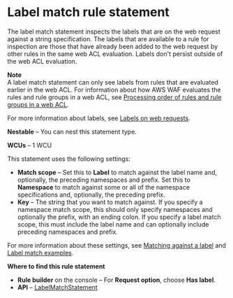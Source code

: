 # Label match rule statement<a name="waf-rule-statement-type-label-match"></a>

The label match statement inspects the labels that are on the web request against a string specification\. The labels that are available to a rule for inspection are those that have already been added to the web request by other rules in the same web ACL evaluation\. Labels don't persist outside of the web ACL evaluation\. 

**Note**  
A label match statement can only see labels from rules that are evaluated earlier in the web ACL\. For information about how AWS WAF evaluates the rules and rule groups in a web ACL, see [Processing order of rules and rule groups in a web ACL](web-acl-processing-order.md)\.

For more information about labels, see [Labels on web requests](waf-labels.md)\.

**Nestable** – You can nest this statement type\. 

**WCUs** – 1 WCU

This statement uses the following settings: 
+ **Match scope** – Set this to **Label** to match against the label name and, optionally, the preceding namespaces and prefix\. Set this to **Namespace** to match against some or all of the namespace specifications and, optionally, the preceding prefix\. 
+ **Key** – The string that you want to match against\. If you specify a namespace match scope, this should only specify namespaces and optionally the prefix, with an ending colon\. If you specify a label match scope, this must include the label name and can optionally include preceding namespaces and prefix\. 

For more information about these settings, see [Matching against a label](waf-rule-label-match.md) and [Label match examples](waf-rule-label-match-examples.md)\.

**Where to find this rule statement**
+ **Rule builder** on the console – For **Request option**, choose **Has label**\.
+ **API** – [LabelMatchStatement](https://docs.aws.amazon.com/waf/latest/APIReference/API_LabelMatchStatement.html)